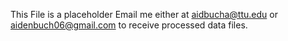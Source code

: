 This File is a placeholder
Email me either at aidbucha@ttu.edu or aidenbuch06@gmail.com to receive processed data files.
